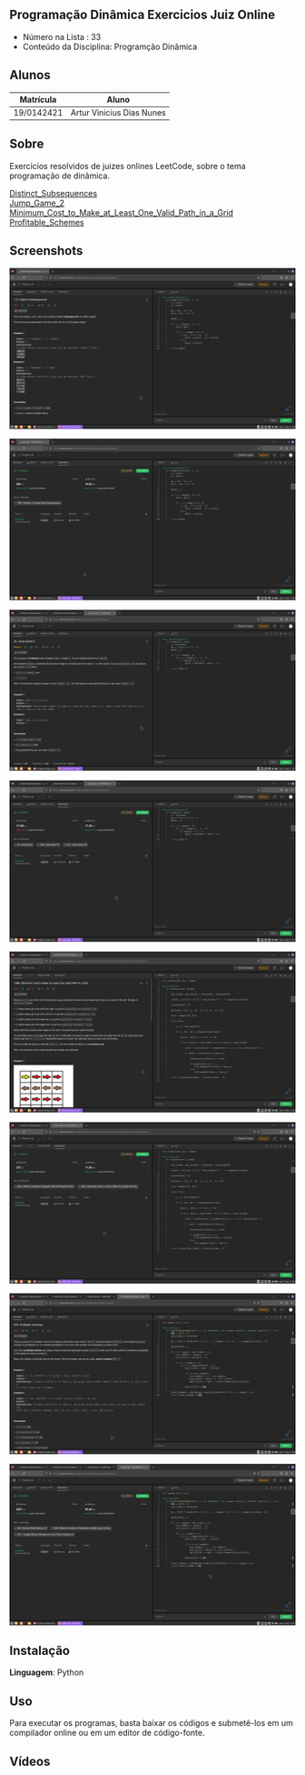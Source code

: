 ## Programação Dinâmica Exercicios Juiz Online
 
- Número na Lista : 33 <br>
- Conteúdo da Disciplina: Programção Dinâmica <br>

## Alunos
|Matrícula | Aluno |
| -- | -- |
| 19/0142421  |  Artur Vinicius Dias Nunes |

## Sobre 
Exercicios resolvidos de juizes onlines LeetCode, sobre o tema programação de dinâmica.

[Distinct_Subsequences](https://leetcode.com/problems/distinct-subsequences/description/) <br>
[Jump_Game_2](https://leetcode.com/problems/jump-game-ii/description/)<br>
[Minimum_Cost_to_Make_at_Least_One_Valid_Path_in_a_Grid](https://leetcode.com/problems/minimum-cost-to-make-at-least-one-valid-path-in-a-grid/description/) <br>
[Profitable_Schemes](https://leetcode.com/problems/profitable-schemes/description/)<br>

## Screenshots
![Distinct_Subsequences-questao](Distinct_Subsequences/Distinct_Subsequences-questao.png)

![Distinct_Subsequences-accepted](Distinct_Subsequences/Distinct_Subsequences-accepted.png)

![Jump_Game_2-questao](Jump_Game_2/Jump_Game_2-questao.png)

![Jump_Game_2-accepted](Jump_Game_2/Jump_Game_2-accepted.png)

![Minimum_Cost_to_Make_at_Least_One_Valid_Path_in_a_Grid-questao](Minimum_Cost_to_Make_at_Least_One_Valid_Path_in_a_Grid/Minimum_Cost_to_Make_at_Least_One_Valid_Path_in_a_Grid-questao.png)

![Minimum_Cost_to_Make_at_Least_One_Valid_Path_in_a_Grid-accepted](Minimum_Cost_to_Make_at_Least_One_Valid_Path_in_a_Grid/Minimum_Cost_to_Make_at_Least_One_Valid_Path_in_a_Grid-accepted.png)

![Profitable_Schemes-questao](Profitable_Schemes/Profitable_Schemes-questao.png)

![Profitable_Schemes-accepted](Profitable_Schemes/Profitable_Schemes-accepted.png)


## Instalação 
**Linguagem**: Python<br>

## Uso 
Para executar os programas, basta baixar os códigos e submetê-los em um compilador online ou em um editor de código-fonte.

## Vídeos

